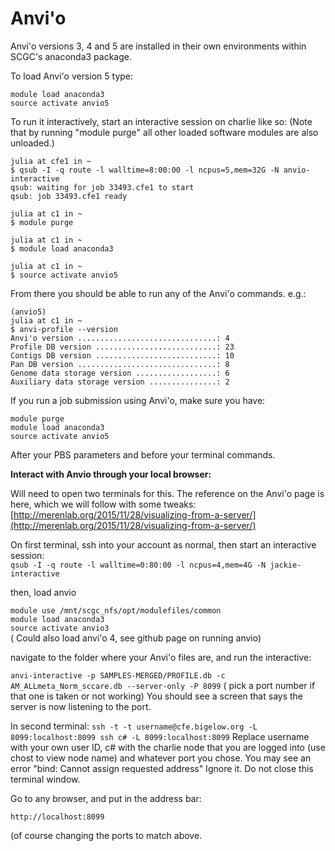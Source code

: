 # Anvi'o

Anvi'o versions 3, 4 and 5 are installed in their own environments within SCGC's anaconda3 package.

To load Anvi'o version 5 type:

```
module load anaconda3
source activate anvio5
```

To run it interactively, start an interactive session on charlie like so: (Note that by running "module purge" all other loaded software modules are also unloaded.)

```
julia at cfe1 in ~
$ qsub -I -q route -l walltime=8:00:00 -l ncpus=5,mem=32G -N anvio-interactive
qsub: waiting for job 33493.cfe1 to start
qsub: job 33493.cfe1 ready

julia at c1 in ~
$ module purge

julia at c1 in ~
$ module load anaconda3

julia at c1 in ~
$ source activate anvio5
```

From there you should be able to run any of the Anvi'o commands. e.g.:

```
(anvio5)
julia at c1 in ~
$ anvi-profile --version
Anvi'o version ...............................: 4
Profile DB version ...........................: 23
Contigs DB version ...........................: 10
Pan DB version ...............................: 8
Genome data storage version ..................: 6
Auxiliary data storage version ...............: 2
```

If you run a job submission using Anvi'o, make sure you have:

```
module purge
module load anaconda3
source activate anvio5
```

After your PBS parameters and before your terminal commands.

**Interact with Anvio through your local browser:**

Will need to open two terminals for this. The reference on the Anvi'o page is here, which we will follow with some tweaks: [http://merenlab.org/2015/11/28/visualizing-from-a-server/](http://merenlab.org/2015/11/28/visualizing-from-a-server/)

On first terminal, ssh into your account as normal, then start an interactive session:\
`qsub -I -q route -l walltime=0:80:00 -l ncpus=4,mem=4G -N jackie-interactive`

then, load anvio

`module use /mnt/scgc_nfs/opt/modulefiles/common`\
`module load anaconda3`\
`source activate anvio3`\
( Could also load anvi'o 4, see github page on running anvio)

navigate to the folder where your Anvi'o files are, and run the interactive:

`anvi-interactive -p SAMPLES-MERGED/PROFILE.db -c AM_ALLmeta_Norm_sccare.db --server-only -P 8099` ( pick a port number if that one is taken or not working) You should see a screen that says the server is now listening to the port.

In second terminal: `ssh -t -t username@cfe.bigelow.org -L 8099:localhost:8099 ssh c# -L 8099:localhost:8099` Replace username with your own user ID, c# with the charlie node that you are logged into (use chost to view node name) and whatever port you chose. You may see an error "bind: Cannot assign requested address" Ignore it. Do not close this terminal window.

Go to any browser, and put in the address bar:

`http://localhost:8099`

(of course changing the ports to match above.
